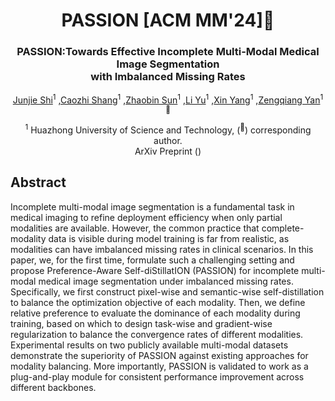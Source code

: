 
<div align="center">
<h1> PASSION [ACM MM'24]🎉 </h1>
<h3>PASSION:Towards Effective Incomplete Multi-Modal Medical Image Segmentation <br> with Imbalanced Missing Rates</h3>

[Junjie Shi](https://github.com/Jun-Jie-Shi)<sup>1</sup> ,[Caozhi Shang]()<sup>1</sup> ,[Zhaobin Sun](https://github.com/szbonaldo)<sup>1</sup> ,[Li Yu](https://eic.hust.edu.cn/professor/yuli/)<sup>1</sup> ,[Xin Yang](https://sites.google.com/view/xinyang/home)<sup>1</sup> ,[Zengqiang Yan](https://mia2i.github.io/home/)<sup>1 :email:</sup>

<sup>1</sup>  Huazhong University of Science and Technology, (<sup>:email:</sup>) corresponding author.
<br> ArXiv Preprint ()
</div>

## Abstract
Incomplete multi-modal image segmentation is a fundamental task in medical imaging to refine deployment efficiency when only partial modalities are available. However, the common practice that complete-modality data is visible during model training is far from realistic, as modalities can have imbalanced missing rates in clinical scenarios. In this paper, we, for the first time, formulate such a challenging setting and propose Preference-Aware Self-diStillatION (PASSION) for incomplete multi-modal medical image segmentation under imbalanced missing rates. Specifically, we first construct pixel-wise and semantic-wise self-distillation to balance the optimization objective of each modality. Then, we define relative preference to evaluate the dominance of each modality during training, based on which to design task-wise and gradient-wise regularization to balance the convergence rates of different modalities. Experimental results on two publicly available multi-modal datasets demonstrate the superiority of PASSION against existing approaches for modality balancing. More importantly, PASSION is validated to work as a plug-and-play module for consistent performance improvement across different backbones.
